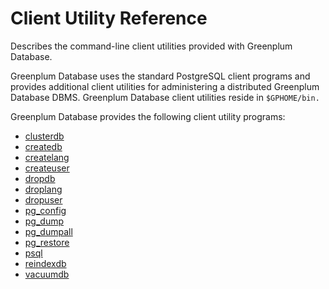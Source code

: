 # Client Utility Reference 

Describes the command-line client utilities provided with Greenplum Database.

Greenplum Database uses the standard PostgreSQL client programs and provides additional client utilities for administering a distributed Greenplum Database DBMS. Greenplum Database client utilities reside in `$GPHOME/bin.`

Greenplum Database provides the following client utility programs:

-   [clusterdb](client_utilities/clusterdb.html)
-   [createdb](client_utilities/createdb.html)
-   [createlang](client_utilities/createlang.html)
-   [createuser](client_utilities/createuser.html)
-   [dropdb](client_utilities/dropdb.html)
-   [droplang](client_utilities/droplang.html)
-   [dropuser](client_utilities/dropuser.html)
-   [pg\_config](client_utilities/pg_config.html)
-   [pg\_dump](client_utilities/pg_dump.html)
-   [pg\_dumpall](client_utilities/pg_dumpall.html)
-   [pg\_restore](client_utilities/pg_restore.html)
-   [psql](client_utilities/psql.html)
-   [reindexdb](client_utilities/reindexdb.html)
-   [vacuumdb](client_utilities/vacuumdb.html)
